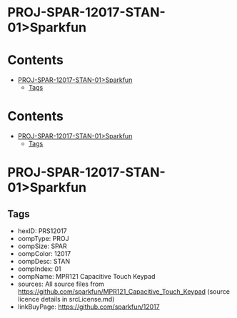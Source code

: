 
PROJ-SPAR-12017-STAN-01>Sparkfun
================================

Contents
========

* [PROJ-SPAR-12017-STAN-01>Sparkfun](#proj-spar-12017-stan-01sparkfun)
	* [Tags](#tags)

Contents
========

* [PROJ-SPAR-12017-STAN-01>Sparkfun](#proj-spar-12017-stan-01sparkfun)
	* [Tags](#tags)

# PROJ-SPAR-12017-STAN-01>Sparkfun

## Tags

- hexID: PRS12017
- oompType: PROJ
- oompSize: SPAR
- oompColor: 12017
- oompDesc: STAN
- oompIndex: 01
- oompName: MPR121 Capacitive Touch Keypad
- sources: All source files from https://github.com/sparkfun/MPR121_Capacitive_Touch_Keypad (source licence details in srcLicense.md)
- linkBuyPage: https://github.com/sparkfun/12017
